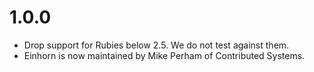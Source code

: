# 1.0.0

- Drop support for Rubies below 2.5. We do not test against them.
- Einhorn is now maintained by Mike Perham of Contributed Systems.